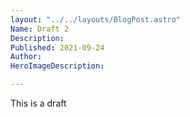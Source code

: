 ```yaml
---
layout: "../../layouts/BlogPost.astro"
Name: Draft 2
Description: 
Published: 2021-09-24
Author: 
HeroImageDescription: 

---
```


This is a draft 